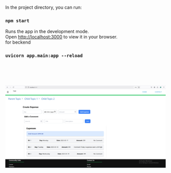 In the project directory, you can run:

### `npm start`

Runs the app in the development mode.\
Open [http://localhost:3000](http://localhost:3000) to view it in your browser.
<br/>
for beckend
### `uvicorn app.main:app --reload`
<br/><br/><br/><br/>
![Daily Expense App](https://github.com/salim943/salim943-Daily-Expense-Tracker-React-FastAPI-MySQL/blob/master/DailyExpenseFirstAPI.png)
